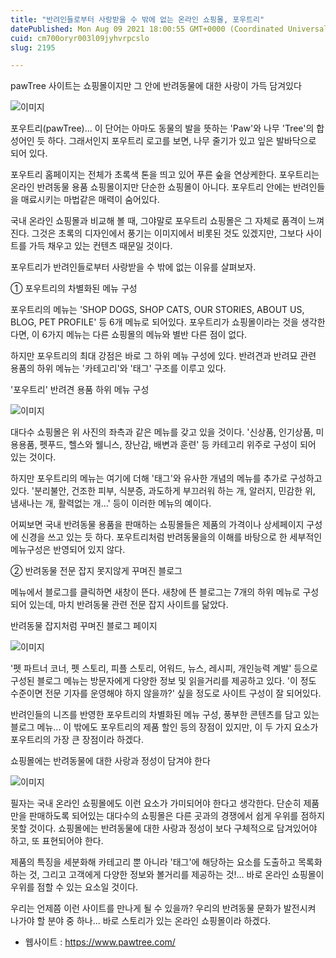 ```yaml
---
title: "반려인들로부터 사랑받을 수 밖에 없는 온라인 쇼핑몰, 포우트리"
datePublished: Mon Aug 09 2021 18:00:55 GMT+0000 (Coordinated Universal Time)
cuid: cm700oryr003l09jyhvrpcslo
slug: 2195

---
```



pawTree 사이트는 쇼핑몰이지만 그 안에 반려동물에 대한 사랑이 가득 담겨있다

![이미지](https://cdn.hashnode.com/res/hashnode/image/upload/v1739250234456/a66fcafc-5894-4e71-af6b-31356526b3e3.png)

포우트리(pawTree)... 이 단어는 아마도 동물의 발을 뜻하는 'Paw'와 나무 'Tree'의 합성어인 듯 하다. 그래서인지 포우트리 로고를 보면, 나무 줄기가 있고 잎은 발바닥으로 되어 있다.

포우트리 홈페이지는 전체가 초록색 톤을 띄고 있어 푸른 숲을 연상케한다. 포우트리는 온라인 반려동물 용품 쇼핑몰이지만 단순한 쇼핑몰이 아니다. 포우트리 안에는 반려인들을 매료시키는 마법같은 매력이 숨어있다.

국내 온라인 쇼핑몰과 비교해 볼 때, 그야말로 포우트리 쇼핑몰은 그 자체로 품격이 느껴진다. 그것은 초록의 디자인에서 풍기는 이미지에서 비롯된 것도 있겠지만, 그보다 사이트를 가득 채우고 있는 컨텐츠 때문일 것이다.

포우트리가 반려인들로부터 사랑받을 수 밖에 없는 이유를 살펴보자.

① 포우트리의 차별화된 메뉴 구성

포우트리의 메뉴는 'SHOP DOGS, SHOP CATS, OUR STORIES, ABOUT US, BLOG, PET PROFILE' 등 6개 메뉴로 되어있다. 포우트리가 쇼핑몰이라는 것을 생각한다면, 이 6가지 메뉴는 다른 쇼핑몰의 메뉴와 별반 다른 점이 없다.

하지만 포우트리의 최대 강점은 바로 그 하위 메뉴 구성에 있다. 반려견과 반려묘 관련 용품의 하위 메뉴는 '카테고리'와 '태그' 구조를 이루고 있다.

'포우트리' 반려견 용품 하위 메뉴 구성

![이미지](https://cdn.hashnode.com/res/hashnode/image/upload/v1739250236342/0898f4cd-f1f0-4a76-969a-1141212edc04.png)

대다수 쇼핑몰은 위 사진의 좌측과 같은 메뉴를 갖고 있을 것이다. '신상품, 인기상품, 미용용품, 펫푸드, 헬스와 웰니스, 장난감, 배변과 훈련' 등 카테고리 위주로 구성이 되어 있는 것이다.

하지만 포우트리의 메뉴는 여기에 더해 '태그'와 유사한 개념의 메뉴를 추가로 구성하고 있다. '분리불안, 건조한 피부, 식분증, 과도하게 부끄러워 하는 개, 알러지, 민감한 위, 냄새나는 개, 활력없는 개...' 등이 이러한 메뉴의 예이다.

어찌보면 국내 반려동물 용품을 판매하는 쇼핑몰들은 제품의 가격이나 상세페이지 구성에 신경을 쓰고 있는 듯 하다. 포우트리처럼 반려동물을의 이해를 바탕으로 한 세부적인 메뉴구성은 반영되어 있지 않다.

② 반려동물 전문 잡지 못지않게 꾸며진 블로그

메뉴에서 블로그를 클릭하면 새창이 뜬다. 새창에 뜬 블로그는 7개의 하위 메뉴로 구성되어 있는데, 마치 반려동물 관련 전문 잡지 사이트를 닮았다.

반려동물 잡지처럼 꾸며진 블로그 페이지

![이미지](https://cdn.hashnode.com/res/hashnode/image/upload/v1739250238649/82fb4712-3be8-4d57-8656-242b865fc43a.png)

'펫 파트너 코너, 펫 스토리, 피플 스토리, 어워드, 뉴스, 레시피, 개인능력 계발' 등으로 구성된 블로그 메뉴는 방문자에게 다양한 정보 및 읽을거리를 제공하고 있다. '이 정도 수준이면 전문 기자를 운영해야 하지 않을까?' 싶을 정도로 사이트 구성이 잘 되어있다.

반려인들의 니즈를 반영한 포우트리의 차별화된 메뉴 구성, 풍부한 콘텐츠를 담고 있는 블로그 메뉴... 이 밖에도 포우트리의 제품 할인 등의 장점이 있지만, 이 두 가지 요소가 포우트리의 가장 큰 장점이라 하겠다.

쇼핑몰에는 반려동물에 대한 사랑과 정성이 담겨야 한다

![이미지](https://cdn.hashnode.com/res/hashnode/image/upload/v1739250240977/ad42f22e-27df-474f-84e3-8ea62198b833.jpeg)

필자는 국내 온라인 쇼핑몰에도 이런 요소가 가미되어야 한다고 생각한다. 단순히 제품만을 판매하도록 되어있는 대다수의 쇼핑몰은 다른 곳과의 경쟁에서 쉽게 우위를 점하지 못할 것이다. 쇼핑몰에는 반려동물에 대한 사랑과 정성이 보다 구체적으로 담겨있어야 하고, 또 표현되어야 한다.

제품의 특징을 세분화해 카테고리 뿐 아니라 '태그'에 해당하는 요소를 도출하고 목록화하는 것, 그리고 고객에게 다양한 정보와 볼거리를 제공하는 것!... 바로 온라인 쇼핑몰이 우위를 점할 수 있는 요소일 것이다.

우리는 언제쯤 이런 사이트를 만나게 될 수 있을까? 우리의 반려동물 문화가 발전시켜 나가야 할 분야 중 하나... 바로 스토리가 있는 온라인 쇼핑몰이라 하겠다.

- 웹사이트 : https://www.pawtree.com/